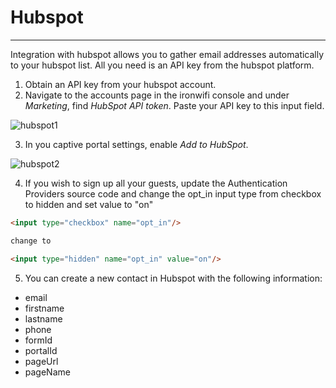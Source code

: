 # **Hubspot**

---

Integration with hubspot allows you to gather email addresses automatically to your hubspot list. All you need is an API key from the hubspot platform.

1. Obtain an API key from your hubspot account.
2. Navigate to the accounts page in the ironwifi console and under _Marketing_, find _HubSpot API token_. Paste your API key to this input field.

![hubspot1](https://raw.githubusercontent.com/IronWifi/docs/master/user_Guide/captive_portals/hubspot/hubspot0.png)

3. In you captive portal settings, enable _Add to HubSpot_.

![hubspot2](https://raw.githubusercontent.com/IronWifi/docs/master/user_Guide/captive_portals/hubspot/hubspot1.png)

4. If you wish to sign up all your guests, update the Authentication Providers source code and change the opt_in input type from checkbox to hidden and set value to "on"

```html
<input type="checkbox" name="opt_in"/>

change to

<input type="hidden" name="opt_in" value="on"/>
```

5. You can create a new contact in Hubspot with the following information:
* email
* firstname
* lastname
* phone
* formId
* portalId
* pageUrl
* pageName
